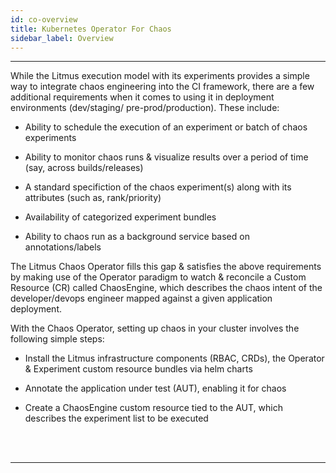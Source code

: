 ```yaml
---
id: co-overview
title: Kubernetes Operator For Chaos
sidebar_label: Overview
---
```

------

While the Litmus execution model with its experiments provides a simple way to 
integrate chaos engineering into the CI framework, there are a few additional 
requirements when it comes to using it in deployment environments (dev/staging/
pre-prod/production). These include: 

- Ability to schedule the execution of an experiment or batch of chaos experiments
 
- Ability to monitor chaos runs & visualize results over a period of time 
  (say, across builds/releases)

- A standard specifiction of the chaos experiment(s) along with its attributes
  (such as, rank/priority) 

- Availability of categorized experiment bundles 

- Ability to chaos run as a background service based on annotations/labels 

The Litmus Chaos Operator fills this gap & satisfies the above requirements by
making use of the Operator paradigm to watch & reconcile a Custom Resource (CR)
called ChaosEngine, which describes the chaos intent of the developer/devops engineer
mapped against a given application deployment. 

With the Chaos Operator, setting up chaos in your cluster involves the following 
simple steps: 

- Install the Litmus infrastructure components (RBAC, CRDs), the Operator & Experiment 
custom resource bundles via helm charts

- Annotate the application under test (AUT), enabling it for chaos

- Create a ChaosEngine custom resource tied to the AUT, which describes the experiment 
list to be executed


<br>

<br>

<hr>

<br>

<br>



<!-- Hotjar Tracking Code for https://docs.openebs.io -->

<script>
    (function(h,o,t,j,a,r){
        h.hj=h.hj||function(){(h.hj.q=h.hj.q||[]).push(arguments)};
        h._hjSettings={hjid:1239116,hjsv:6};
        a=o.getElementsByTagName('head')[0];
        r=o.createElement('script');r.async=1;
        r.src=t+h._hjSettings.hjid+j+h._hjSettings.hjsv;
        a.appendChild(r);
    })(window,document,'https://static.hotjar.com/c/hotjar-','.js?sv=');
</script>


<!-- Global site tag (gtag.js) - Google Analytics -->

<script async src="https://www.googletagmanager.com/gtag/js?id=UA-92076314-12"></script>
<script>
  window.dataLayer = window.dataLayer || [];
  function gtag(){dataLayer.push(arguments);}
  gtag('js', new Date());

  gtag('config', 'UA-92076314-12');
</script>
